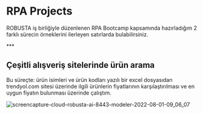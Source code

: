 # RPA Projects

<p>ROBUSTA iş birliğiyle düzenlenen RPA Bootcamp kapsamında hazırladığım 2 farklı sürecin örneklerini ilerleyen satırlarda bulabilirsiniz.</p>
***

## Çeşitli alışveriş sitelerinde ürün arama

Bu süreçte: ürün isimleri ve ürün kodları yazılı bir excel dosyasıdan trendyol.com sitesi üzerinde ilgili ürünlerin fiyatlarının karşılaştırılması ve en uygun fiyatın bulunması üzerinde çalıştım. 

![screencapture-cloud-robusta-ai-8443-modeler-2022-08-01-09_06_07](https://user-images.githubusercontent.com/20983261/182714343-f03cc756-f8df-4be6-b3f5-ed9839fc33db.png)
